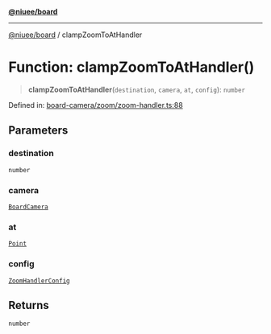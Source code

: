 [**@niuee/board**](../README.md)

***

[@niuee/board](../globals.md) / clampZoomToAtHandler

# Function: clampZoomToAtHandler()

> **clampZoomToAtHandler**(`destination`, `camera`, `at`, `config`): `number`

Defined in: [board-camera/zoom/zoom-handler.ts:88](https://github.com/niuee/board/blob/d74620e4e63da3004adfc7105b7f1136fce9577c/src/board-camera/zoom/zoom-handler.ts#L88)

## Parameters

### destination

`number`

### camera

[`BoardCamera`](../interfaces/BoardCamera.md)

### at

[`Point`](../type-aliases/Point.md)

### config

[`ZoomHandlerConfig`](../type-aliases/ZoomHandlerConfig.md)

## Returns

`number`
